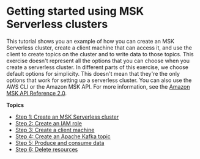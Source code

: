 # Getting started using MSK Serverless clusters<a name="serverless-getting-started"></a>

This tutorial shows you an example of how you can create an MSK Serverless cluster, create a client machine that can access it, and use the client to create topics on the cluster and to write data to those topics\. This exercise doesn't represent all the options that you can choose when you create a serverless cluster\. In different parts of this exercise, we choose default options for simplicity\. This doesn't mean that they're the only options that work for setting up a serverless cluster\. You can also use the AWS CLI or the Amazon MSK API\. For more information, see the [Amazon MSK API Reference 2\.0](https://docs.aws.amazon.com/MSK/2.0/APIReference/what-is-msk.html)\.

**Topics**
+ [Step 1: Create an MSK Serverless cluster](create-serverless-cluster.md)
+ [Step 2: Create an IAM role](create-iam-role.md)
+ [Step 3: Create a client machine](create-serverless-cluster-client.md)
+ [Step 4: Create an Apache Kafka topic](msk-serverless-create-topic.md)
+ [Step 5: Produce and consume data](msk-serverless-produce-consume.md)
+ [Step 6: Delete resources](delete-resources.md)